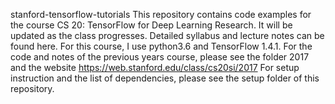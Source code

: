 stanford-tensorflow-tutorials This repository contains code examples for the course CS 20: TensorFlow for Deep Learning Research. It will be updated as the class progresses. Detailed syllabus and lecture notes can be found here. For this course, I use python3.6 and TensorFlow 1.4.1. For the code and notes of the previous years course, please see the folder 2017 and the website https://web.stanford.edu/class/cs20si/2017 For setup instruction and the list of dependencies, please see the setup folder of this repository.